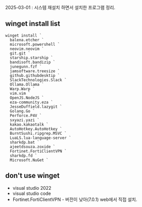 2025-03-01 : 시스템 재설치 하면서 설치한 프로그램 정리.

## winget install list

```
winget install `
  balena.etcher `
  microsoft.powershell `
  neovim.neovim `
  git.git `
  starship.starship `
  bandisoft.bandizip `
  junegunn.fzf `
  jamsoftware.treesize `
  github.githubdesktip `
  SlackTechnologies.Slack `
  Ollama.Ollama `
  Warp.Warp `
  vim.vim ` 
  OpenJS.NodeJS `
  eza-community.eza `
  JesseDuffield.lazygit `
  Golang.Go `
  Perforce.P4V `
  sxyazi.yazi `
  kakao.kakaotalk `
  AutoHotkey.AutoHotkey `
  BurntSushi.ripgrep.MSVC `
  LuaLS.lua-language-server `
  sharkdp.bat `
  ajeetdsouza.zoxide `
  Fortinet.FortiClientVPN `
  sharkdp.fd `
  Microsoft.NuGet `
```

## don't use winget

* visual studio 2022
* visual studio code
* Fortinet.FortiClientVPN - 버전이 낮아(7.0.1) web에서 직접 설치.
